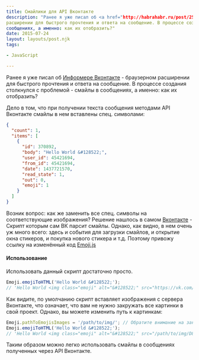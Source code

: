 ```yaml
---
title: Смайлики для API Вконтакте
description: "Ранее я уже писал об <a href="http://habrahabr.ru/post/255241/">Информере Вконтакте</a> - браузерном
расширении для быстрого прочтения и ответа на сообщение. В процессе создания столкнулся с проблемой - смайлы в
сообщениях, а именно: как их отобразить?"
date: 2015-07-24
layout: layouts/post.njk
tags:

- JavaScript

---
```

Ранее я уже писал об <a href="http://habrahabr.ru/post/255241/">Информере Вконтакте</a> - браузерном расширении для
быстрого прочтения и ответа на сообщение. В процессе создания столкнулся с проблемой - смайлы в сообщениях, а именно:
как их отобразить?

Дело в том, что при получении текста сообщения методами API Вконтакте смайлы в нем вставлены спец. символами:

```json
{
  "count": 1,
  "items": [
    {
      "id": 370892,
      "body": "Hello World &#128522;",
      "user_id": 45421694,
      "from_id": 45421694,
      "date": 1437721570,
      "read_state": 1,
      "out": 0,
      "emoji": 1
    }
  ]
}
```

Возник вопрос: как же заменить все спец. символы на соответствующие изображения? Решение нашлось в
самом [Вконтакте](https://vk.com/js/al/emoji.js) - Скрипт которым сам ВК парсит смайлы. Однако, как видно, в нем очень
уж много всего: здесь и события для загрузки смайлов, и открытие окна стикеров, и покупка нового стикера и т.д. Поэтому
привожу ссылку на изменённый код [Emoji.js](https://github.com/cawa-93/Vk-Emoji)

#### Использование

Использовать данный скрипт достаточно просто.

```js
Emoji.emojiToHTML('Hello World &#128522;');
// 'Hello World <img class="emoji" alt="&#128522;" src="https://vk.com/images/emoji/D83DDE0A.png">'
```

Как видите, по умолчанию скрипт вставляет изображения с сервера Вконтакте, что означает, что вам не нужно закружать все
картинки в свой проект. Однако, вы можете изменить путь к картинкам:

```js
Emoji.pathToEmojisImages = '/path/to/img/'; // Обратите внимание на закрывающий слеш
Emoji.emojiToHTML('Hello World &#128522;');
// 'Hello World <img class="emoji" alt="&#128522;" src="/path/to/img/D83DDE0A.png">'
```

Таким образом можно легко использовать смайлы в сообщениях полученных через API Вконтакте.
